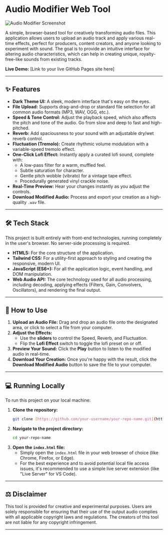# Audio Modifier Web Tool

![Audio Modifier Screenshot](https://placehold.co/800x450/1f2937/C:\Users\subin\Pictures\Screenshots\Screenshot2025-07-23145408.png)

A simple, browser-based tool for creatively transforming audio files. This application allows users to upload an audio track and apply various real-time effects, perfect for producers, content creators, and anyone looking to experiment with sound. The goal is to provide an intuitive interface for altering audio characteristics, which can help in creating unique, royalty-free-like sounds from existing tracks.

**Live Demo:** [Link to your live GitHub Pages site here]

---

## ✨ Features

- **Dark Theme UI:** A sleek, modern interface that's easy on the eyes.
- **File Upload:** Supports drag-and-drop or standard file selection for all common audio formats (MP3, WAV, OGG, etc.).
- **Speed & Tone Control:** Adjust the playback speed, which also affects the pitch and tone of the audio. Go from slow and deep to fast and high-pitched.
- **Reverb:** Add spaciousness to your sound with an adjustable dry/wet reverb control.
- **Fluctuation (Tremolo):** Create rhythmic volume modulation with a variable-speed tremolo effect.
- **One-Click Lofi Effect:** Instantly apply a curated lofi sound, complete with:
    - A low-pass filter for a warm, muffled feel.
    - Subtle saturation for character.
    - Gentle pitch wobble (vibrato) for a vintage tape effect.
    - Procedurally generated vinyl crackle noise.
- **Real-Time Preview:** Hear your changes instantly as you adjust the controls.
- **Download Modified Audio:** Process and export your creation as a high-quality `.wav` file.

---

## 🛠️ Tech Stack

This project is built entirely with front-end technologies, running completely in the user's browser. No server-side processing is required.

- **HTML5:** For the core structure of the application.
- **Tailwind CSS:** For a utility-first approach to styling and creating the responsive, modern UI.
- **JavaScript (ES6+):** For all the application logic, event handling, and DOM manipulation.
- **Web Audio API:** The core technology used for all audio processing, including decoding, applying effects (Filters, Gain, Convolvers, Oscillators), and rendering the final output.

---

## 🚀 How to Use

1.  **Upload an Audio File:** Drag and drop an audio file onto the designated area, or click to select a file from your computer.
2.  **Adjust the Effects:**
    - Use the **sliders** to control the Speed, Reverb, and Fluctuation.
    - Flip the **Lofi Effect** switch to toggle the lofi preset on or off.
3.  **Preview Your Sound:** Click the **Play** button to listen to the modified audio in real-time.
4.  **Download Your Creation:** Once you're happy with the result, click the **Download Modified Audio** button to save the file to your computer.

---

## 💻 Running Locally

To run this project on your local machine:

1.  **Clone the repository:**
    ```sh
    git clone [https://github.com/your-username/your-repo-name.git](https://github.com/your-username/your-repo-name.git)
    ```
2.  **Navigate to the project directory:**
    ```sh
    cd your-repo-name
    ```
3.  **Open the `index.html` file:**
    - Simply open the `index.html` file in your web browser of choice (like Chrome, Firefox, or Edge).
    - For the best experience and to avoid potential local file access issues, it's recommended to use a simple live server extension (like "Live Server" for VS Code).

---

## ⚖️ Disclaimer

This tool is provided for creative and experimental purposes. Users are solely responsible for ensuring that their use of the output audio complies with all applicable copyright laws and regulations. The creators of this tool are not liable for any copyright infringement.

---
